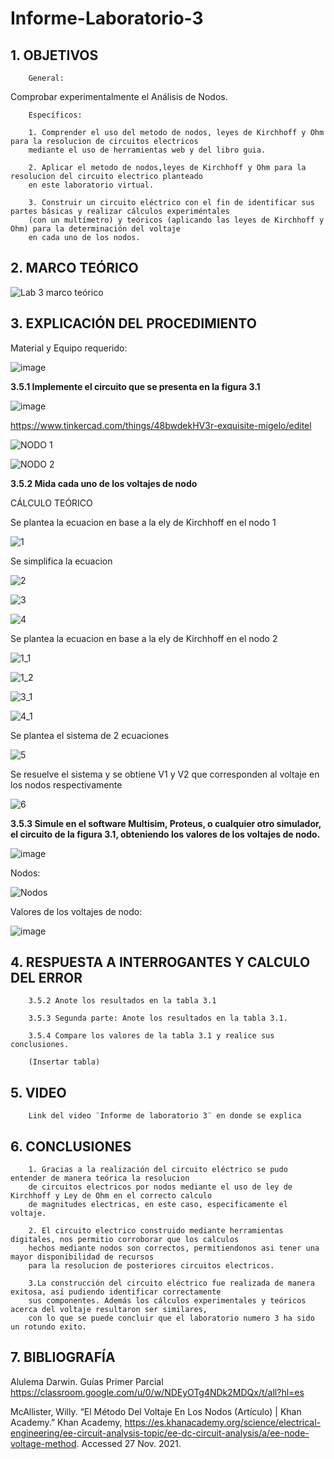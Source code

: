 # Informe-Laboratorio-3

## 1. OBJETIVOS
 
        General: 

Comprobar experimentalmente el Análisis de Nodos.
        

        Específicos: 
 
        1. Comprender el uso del metodo de nodos, leyes de Kirchhoff y Ohm para la resolucion de circuitos electricos 
        mediante el uso de herramientas web y del libro guia.
        
        2. Aplicar el metodo de nodos,leyes de Kirchhoff y Ohm para la resolucion del circuito electrico planteado 
        en este laboratorio virtual.
        
        3. Construir un circuito eléctrico con el fin de identificar sus partes básicas y realizar cálculos experiméntales
        (con un multímetro) y teóricos (aplicando las leyes de Kirchhoff y Ohm) para la determinación del voltaje 
        en cada uno de los nodos. 

## 2. MARCO TEÓRICO 

![Lab 3 marco teórico](https://user-images.githubusercontent.com/93396250/143671607-e3b4e997-6c2f-46b2-8391-bf76599ca368.jpg)

## 3. EXPLICACIÓN DEL PROCEDIMIENTO

Material y Equipo requerido: 

![image](https://user-images.githubusercontent.com/93396250/143512912-fda93578-a519-4412-8a7b-68dcd0ee2951.png)

**3.5.1 Implemente el circuito que se presenta en la figura 3.1**

![image](https://user-images.githubusercontent.com/93396250/143513488-d52dd531-0158-4a44-94f8-4e47751c18ce.png)

https://www.tinkercad.com/things/48bwdekHV3r-exquisite-migelo/editel

![NODO 1](https://user-images.githubusercontent.com/93826527/143979840-908dc0bf-afa6-4ed8-80f4-e9282c44a4b0.png)

![NODO 2](https://user-images.githubusercontent.com/93826527/143979859-c33547ba-7664-4183-bbfc-a3624ccf6dcd.png)




**3.5.2 Mida cada uno de los voltajes de nodo**

CÁLCULO TEÓRICO

Se plantea la ecuacion en base a la ely de Kirchhoff en el nodo 1
        
![1](https://user-images.githubusercontent.com/93834732/143979936-150a74c9-6ef7-41a1-86b0-47178ec1382b.PNG)

Se simplifica la ecuacion

![2](https://user-images.githubusercontent.com/93834732/143980072-131376b5-31f8-44a1-93e1-27af7b963c83.PNG)

![3](https://user-images.githubusercontent.com/93834732/143980085-94a6f2df-d832-452b-a08e-4a762ae5ad4a.PNG)

![4](https://user-images.githubusercontent.com/93834732/143980090-8bebea22-5fa5-40b2-8552-d451495eedab.PNG)

Se plantea la ecuacion en base a la ely de Kirchhoff en el nodo 2

![1_1](https://user-images.githubusercontent.com/93834732/143980147-14f66668-f24a-4080-b79f-f361aefb4122.PNG)

![1_2](https://user-images.githubusercontent.com/93834732/143980167-94a246fd-bd40-44fc-b4e1-1e134597bec4.PNG)

![3_1](https://user-images.githubusercontent.com/93834732/143980199-9e568b62-13ee-48c7-8c89-e814956c30e1.PNG)

![4_1](https://user-images.githubusercontent.com/93834732/143980237-d800097c-c7f3-423c-8a48-88d52d5d71f3.PNG)

Se plantea el sistema de 2 ecuaciones

![5](https://user-images.githubusercontent.com/93834732/143980278-300fcf0c-09f6-4177-a925-13a4fec7d4c8.PNG)

Se resuelve el sistema y se obtiene V1 y V2 que corresponden al voltaje en los nodos respectivamente

![6](https://user-images.githubusercontent.com/93834732/143980517-b7b8e296-7395-41ca-b4a4-f236d3afd207.PNG)



**3.5.3 Simule en el software Multisim, Proteus, o cualquier otro simulador, el circuito de la figura 3.1, obteniendo los valores de los voltajes de nodo.**

![image](https://user-images.githubusercontent.com/93396250/143671959-14603f8f-3856-4256-82ab-611fca872612.png)

Nodos:

![Nodos](https://user-images.githubusercontent.com/93396250/143727359-07c89eb5-b9d6-4544-bd5b-854cf3096a86.jpg)

Valores de los voltajes de nodo:

![image](https://user-images.githubusercontent.com/93396250/143727393-1591af1e-580c-4f57-91bf-df4e7d0b52cc.png)


## 4. RESPUESTA A INTERROGANTES Y CALCULO DEL ERROR

        3.5.2 Anote los resultados en la tabla 3.1
        
        3.5.3 Segunda parte: Anote los resultados en la tabla 3.1.
        
        3.5.4 Compare los valores de la tabla 3.1 y realice sus conclusiones.
        
        (Insertar tabla)

## 5. VIDEO

        Link del video ¨Informe de laboratorio 3¨ en donde se explica 

## 6. CONCLUSIONES

        1. Gracias a la realización del circuito eléctrico se pudo entender de manera teórica la resolucion 
        de circuitos electricos por nodos mediante el uso de ley de Kirchhoff y Ley de Ohm en el correcto calculo 
        de magnitudes electricas, en este caso, especificamente el voltaje.
        
        2. El circuito electrico construido mediante herramientas digitales, nos permitio corroborar que los calculos 
        hechos mediante nodos son correctos, permitiendonos asi tener una mayor disponibilidad de recursos 
        para la resolucion de posteriores circuitos electricos.
        
        3.La construcción del circuito eléctrico fue realizada de manera exitosa, así pudiendo identificar correctamente
        sus componentes. Además los cálculos experimentales y teóricos acerca del voltaje resultaron ser similares,
        con lo que se puede concluir que el laboratorio numero 3 ha sido un rotundo exito.


## 7. BIBLIOGRAFÍA

Alulema Darwin. Guías Primer Parcial https://classroom.google.com/u/0/w/NDEyOTg4NDk2MDQx/t/all?hl=es

McAllister, Willy. “El Método Del Voltaje En Los Nodos (Artículo) | Khan Academy.” Khan Academy, https://es.khanacademy.org/science/electrical-engineering/ee-circuit-analysis-topic/ee-dc-circuit-analysis/a/ee-node-voltage-method. Accessed 27 Nov. 2021.
